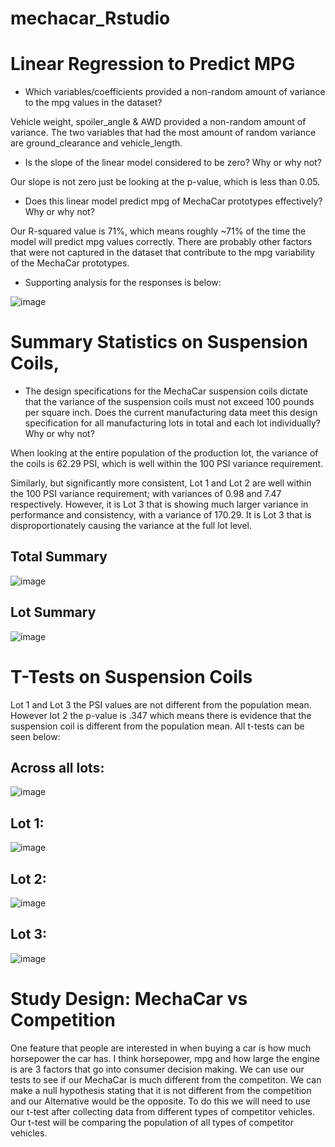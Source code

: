 # mechacar_Rstudio

# Linear Regression to Predict MPG
- Which variables/coefficients provided a non-random amount of variance to the mpg values in the dataset?

Vehicle weight, spoiler_angle & AWD provided a non-random amount of variance. The two variables that had the most amount of random variance are ground_clearance and vehicle_length.

- Is the slope of the linear model considered to be zero? Why or why not?

Our slope is not zero just be looking at the p-value, which is less than 0.05.

- Does this linear model predict mpg of MechaCar prototypes effectively? Why or why not?

Our R-squared value is 71%, which means roughly ~71% of the time the model will predict mpg values correctly. There are probably other factors that were not captured in the dataset that contribute to the mpg variability of the MechaCar prototypes.

- Supporting analysis for the responses is below:

![image](https://user-images.githubusercontent.com/96096924/161404894-a0e88064-39a7-48b3-a3be-b52aea1ae9f9.png)

# Summary Statistics on Suspension Coils,
- The design specifications for the MechaCar suspension coils dictate that the variance of the suspension coils must not exceed 100 pounds per square inch. Does the current manufacturing data meet this design specification for all manufacturing lots in total and each lot individually? Why or why not?

When looking at the entire population of the production lot, the variance of the coils is 62.29 PSI, which is well within the 100 PSI variance requirement.

Similarly, but significantly more consistent, Lot 1 and Lot 2 are well within the 100 PSI variance requirement; with variances of 0.98 and 7.47 respectively. However, it is Lot 3 that is showing much larger variance in performance and consistency, with a variance of 170.29. It is Lot 3 that is disproportionately causing the variance at the full lot level.

## Total Summary

![image](https://user-images.githubusercontent.com/96096924/161405470-fa12a4f0-c2fc-4b09-8ac8-4234e611d09d.png)

## Lot Summary

![image](https://user-images.githubusercontent.com/96096924/161405515-b59edfae-af6b-4d50-97d9-e9890d8630e4.png)


# T-Tests on Suspension Coils
Lot 1 and Lot 3 the PSI values are not different from the population mean. However lot 2 the p-value is .347 which means there is evidence that the suspension coil is different from the population mean. All t-tests can be seen below:

## Across all lots:

![image](https://user-images.githubusercontent.com/96096924/161405631-b5705e40-4082-4512-9433-b6971999eee5.png)

## Lot 1:

![image](https://user-images.githubusercontent.com/96096924/161405648-de74a717-2bf0-48a0-935f-31cb7da34c63.png)

## Lot 2:

![image](https://user-images.githubusercontent.com/96096924/161405654-d07e4da5-dca5-4591-bfd7-26be695716ad.png)

## Lot 3:

![image](https://user-images.githubusercontent.com/96096924/161405670-d29454ef-ad1d-4ae7-8e90-9e0e1c7143e6.png)

# Study Design: MechaCar vs Competition
One feature that people are interested in when buying a car is how much horsepower the car has. I think horsepower, mpg and how large the engine is are 3 factors that go into consumer decision making. We can use our tests to see if our MechaCar is much different from the competiton. We can make a null hypothesis stating that it is not different from the competition and our Alternative would be the opposite. To do this we will need to use our t-test after collecting data from different types of competitor vehicles. Our t-test will be comparing the population of all types of competitor vehicles.
